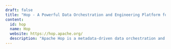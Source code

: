 ```yaml
---
draft: false
title: "Hop - A Powerful Data Orchestration and Engineering Platform for Seamless Data Integration"
content:
  id: hop
  name: Hop
  website: https://hop.apache.org/
  description: "Apache Hop is a metadata-driven data orchestration and engineering platform that simplifies the creation and execution of data workflows and pipelines. Its visual interface, cross-platform support, and lifecycle management make it ideal for data integration and automation."
---
```

